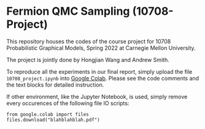 # Fermion QMC Sampling (10708-Project)

This repository houses the codes of the course project for 10708 Probabilistic Graphical Models, Spring 2022 at Carnegie Mellon University.

The project is jointly done by Hongjian Wang and Andrew Smith.

To reproduce all the experiments in our final report, simply upload the file `10708_project.ipynb` into [Google Colab](https://colab.research.google.com/). Please see the code comments and the text blocks for detailed instruction.

If other environment, like the Jupyter Notebook, is used, simply remove every occurences of the following file IO scripts:
```
from google.colab import files
files.download("blahblahblah.pdf")
```
